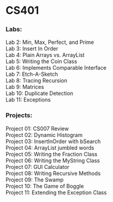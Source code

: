 # CS401

### Labs:
Lab 2: Min, Max, Perfect, and Prime</br>
Lab 3: Insert In Order</br>
Lab 4: Plain Arrays vs. ArrayList</br>
Lab 5: Writing the Coin Class</br>
Lab 6: Implements Comparable Interface</br>
Lab 7: Etch-A-Sketch</br>
Lab 8: Tracing Recursion</br>
Lab 9: Matrices</br>
Lab 10: Duplicate Detection</br>
Lab 11: Exceptions</br>

### Projects:
Project 01: CS007 Review</br>
Project 02: Dynamic Histogram</br>
Project 03: InsertInOrder with bSearch</br>
Project 04: ArrayList jumbled words</br>
Project 05: Writing the Fraction Class</br>
Project 06: Writing the MyString Class</br>
Project 07: GUI Calculator</br>
Project 08: Writing Recursive Methods</br>
Project 09: The Swamp</br>
Project 10: The Game of Boggle</br>
Project 11: Extending the Exception Class</br>
